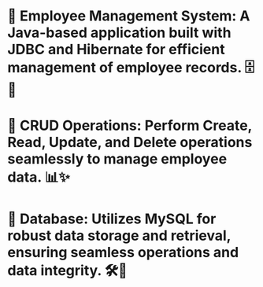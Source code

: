 # 👥 **Employee Management System:** A Java-based application built with JDBC and Hibernate for efficient management of employee records. 🗄️💼

# 🔧 **CRUD Operations:** Perform Create, Read, Update, and Delete operations seamlessly to manage employee data. 📊✨

# 🔗 **Database:** Utilizes MySQL for robust data storage and retrieval, ensuring seamless operations and data integrity. 🛠️💾
